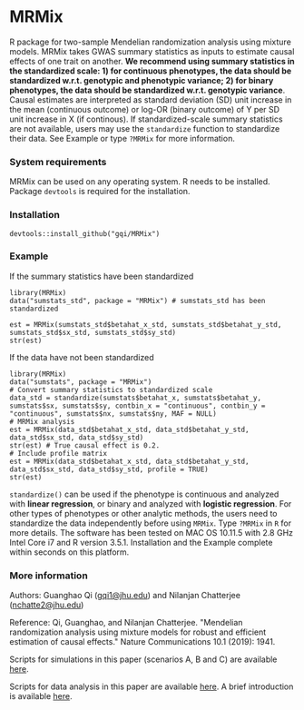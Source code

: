 # MRMix

R package for two-sample Mendelian randomization analysis using mixture models. MRMix takes GWAS summary statistics as inputs to estimate causal effects of one trait on another. **We recommend using summary statistics in the standardized scale: 1) for continuous phenotypes, the data should be standardized w.r.t. genotypic and phenotypic variance; 2) for binary phenotypes, the data should be standardized w.r.t. genotypic variance**. Causal estimates are interpreted as standard deviation (SD) unit increase in the mean (continuous outcome) or log-OR (binary outcome) of Y per SD unit increase in X (if continous). If standardized-scale summary statistics are not available, users may use the `standardize` function to standardize their data. See Example or type `?MRMix` for more information.

### System requirements

MRMix can be used on any operating system. R needs to be installed. Package `devtools` is required for the installation.

### Installation
```
devtools::install_github("gqi/MRMix")
```

### Example

If the summary statistics have been standardized
```
library(MRMix)
data("sumstats_std", package = "MRMix") # sumstats_std has been standardized

est = MRMix(sumstats_std$betahat_x_std, sumstats_std$betahat_y_std, sumstats_std$sx_std, sumstats_std$sy_std)
str(est)
```

If the data have not been standardized
```
library(MRMix)
data("sumstats", package = "MRMix")
# Convert summary statistics to standardized scale
data_std = standardize(sumstats$betahat_x, sumstats$betahat_y, sumstats$sx, sumstats$sy, contbin_x = "continuous", contbin_y = "continuous", sumstats$nx, sumstats$ny, MAF = NULL)
# MRMix analysis
est = MRMix(data_std$betahat_x_std, data_std$betahat_y_std, data_std$sx_std, data_std$sy_std)
str(est) # True causal effect is 0.2.
# Include profile matrix
est = MRMix(data_std$betahat_x_std, data_std$betahat_y_std, data_std$sx_std, data_std$sy_std, profile = TRUE)
str(est)
```

`standardize()` can be used if the phenotype is continuous and analyzed with **linear regression**, or binary and analyzed with **logistic regression**. For other types of phenotypes or other analytic methods, the users need to standardize the data independently before using `MRMix`. Type `?MRMix` in `R` for more details. The software has been tested on MAC OS 10.11.5 with 2.8 GHz Intel Core i7 and R version 3.5.1. Installation and the Example complete within seconds on this platform.



### More information 
Authors: Guanghao Qi (gqi1@jhu.edu) and Nilanjan Chatterjee (nchatte2@jhu.edu)

Reference: Qi, Guanghao, and Nilanjan Chatterjee. "Mendelian randomization analysis using mixture models for robust and efficient estimation of causal effects." Nature Communications 10.1 (2019): 1941.

Scripts for simulations in this paper (scenarios A, B and C) are available [here](https://github.com/gqi/MRMix/tree/master/simulations). 

Scripts for data analysis in this paper are available [here](https://github.com/gqi/MRMix/tree/master/data_analysis). A brief introduction is available [here](https://github.com/gqi/MRMix/wiki).
